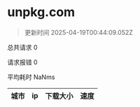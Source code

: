 
  # unpkg.com

  > 更新时间 2025-04-19T00:44:09.052Z
  
  总共请求 0

  请求报错 0

  平均耗时 NaNms

|城市|ip|下载大小|速度|
|-----|----------|---|---|

  